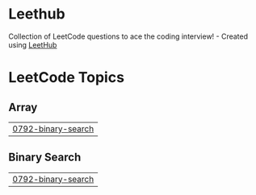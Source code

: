 # Leethub
Collection of LeetCode questions to ace the coding interview! - Created using [LeetHub](https://github.com/QasimWani/LeetHub)

<!---LeetCode Topics Start-->
# LeetCode Topics
## Array
|  |
| ------- |
| [0792-binary-search](https://github.com/Roshiq2/Leethub/tree/master/0792-binary-search) |
## Binary Search
|  |
| ------- |
| [0792-binary-search](https://github.com/Roshiq2/Leethub/tree/master/0792-binary-search) |
<!---LeetCode Topics End-->